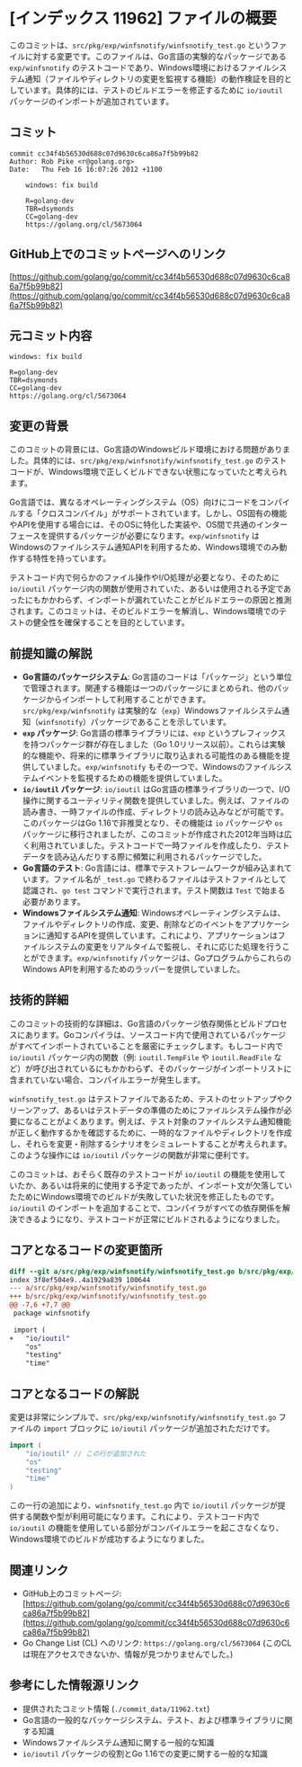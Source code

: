 # [インデックス 11962] ファイルの概要

このコミットは、`src/pkg/exp/winfsnotify/winfsnotify_test.go` というファイルに対する変更です。このファイルは、Go言語の実験的なパッケージである `exp/winfsnotify` のテストコードであり、Windows環境におけるファイルシステム通知（ファイルやディレクトリの変更を監視する機能）の動作検証を目的としています。具体的には、テストのビルドエラーを修正するために `io/ioutil` パッケージのインポートが追加されています。

## コミット

```
commit cc34f4b56530d688c07d9630c6ca86a7f5b99b82
Author: Rob Pike <r@golang.org>
Date:   Thu Feb 16 16:07:26 2012 +1100

    windows: fix build
    
    R=golang-dev
    TBR=dsymonds
    CC=golang-dev
    https://golang.org/cl/5673064
```

## GitHub上でのコミットページへのリンク

[https://github.com/golang/go/commit/cc34f4b56530d688c07d9630c6ca86a7f5b99b82](https://github.com/golang/go/commit/cc34f4b56530d688c07d9630c6ca86a7f5b99b82)

## 元コミット内容

```
windows: fix build
    
R=golang-dev
TBR=dsymonds
CC=golang-dev
https://golang.org/cl/5673064
```

## 変更の背景

このコミットの背景には、Go言語のWindowsビルド環境における問題がありました。具体的には、`src/pkg/exp/winfsnotify/winfsnotify_test.go` のテストコードが、Windows環境で正しくビルドできない状態になっていたと考えられます。

Go言語では、異なるオペレーティングシステム（OS）向けにコードをコンパイルする「クロスコンパイル」がサポートされています。しかし、OS固有の機能やAPIを使用する場合には、そのOSに特化した実装や、OS間で共通のインターフェースを提供するパッケージが必要になります。`exp/winfsnotify` はWindowsのファイルシステム通知APIを利用するため、Windows環境でのみ動作する特性を持っています。

テストコード内で何らかのファイル操作やI/O処理が必要となり、そのために `io/ioutil` パッケージ内の関数が使用されていた、あるいは使用される予定であったにもかかわらず、インポートが漏れていたことがビルドエラーの原因と推測されます。このコミットは、そのビルドエラーを解消し、Windows環境でのテストの健全性を確保することを目的としています。

## 前提知識の解説

*   **Go言語のパッケージシステム**: Go言語のコードは「パッケージ」という単位で管理されます。関連する機能は一つのパッケージにまとめられ、他のパッケージからインポートして利用することができます。`src/pkg/exp/winfsnotify` は実験的な（`exp`）Windowsファイルシステム通知（`winfsnotify`）パッケージであることを示しています。
*   **`exp` パッケージ**: Go言語の標準ライブラリには、`exp` というプレフィックスを持つパッケージ群が存在しました（Go 1.0リリース以前）。これらは実験的な機能や、将来的に標準ライブラリに取り込まれる可能性のある機能を提供していました。`exp/winfsnotify` もその一つで、Windowsのファイルシステムイベントを監視するための機能を提供していました。
*   **`io/ioutil` パッケージ**: `io/ioutil` はGo言語の標準ライブラリの一つで、I/O操作に関するユーティリティ関数を提供していました。例えば、ファイルの読み書き、一時ファイルの作成、ディレクトリの読み込みなどが可能です。このパッケージはGo 1.16で非推奨となり、その機能は `io` パッケージや `os` パッケージに移行されましたが、このコミットが作成された2012年当時は広く利用されていました。テストコードで一時ファイルを作成したり、テストデータを読み込んだりする際に頻繁に利用されるパッケージでした。
*   **Go言語のテスト**: Go言語には、標準でテストフレームワークが組み込まれています。ファイル名が `_test.go` で終わるファイルはテストファイルとして認識され、`go test` コマンドで実行されます。テスト関数は `Test` で始まる必要があります。
*   **Windowsファイルシステム通知**: Windowsオペレーティングシステムは、ファイルやディレクトリの作成、変更、削除などのイベントをアプリケーションに通知するAPIを提供しています。これにより、アプリケーションはファイルシステムの変更をリアルタイムで監視し、それに応じた処理を行うことができます。`exp/winfsnotify` パッケージは、GoプログラムからこれらのWindows APIを利用するためのラッパーを提供していました。

## 技術的詳細

このコミットの技術的な詳細は、Go言語のパッケージ依存関係とビルドプロセスにあります。Goコンパイラは、ソースコード内で使用されているパッケージがすべてインポートされていることを厳密にチェックします。もしコード内で `io/ioutil` パッケージ内の関数（例: `ioutil.TempFile` や `ioutil.ReadFile` など）が呼び出されているにもかかわらず、そのパッケージがインポートリストに含まれていない場合、コンパイルエラーが発生します。

`winfsnotify_test.go` はテストファイルであるため、テストのセットアップやクリーンアップ、あるいはテストデータの準備のためにファイルシステム操作が必要になることがよくあります。例えば、テスト対象のファイルシステム通知機能が正しく動作するかを確認するために、一時的なファイルやディレクトリを作成し、それらを変更・削除するシナリオをシミュレートすることが考えられます。このような操作には `io/ioutil` パッケージの関数が非常に便利です。

このコミットは、おそらく既存のテストコードが `io/ioutil` の機能を使用していたか、あるいは将来的に使用する予定であったが、インポート文が欠落していたためにWindows環境でのビルドが失敗していた状況を修正したものです。`io/ioutil` のインポートを追加することで、コンパイラがすべての依存関係を解決できるようになり、テストコードが正常にビルドされるようになりました。

## コアとなるコードの変更箇所

```diff
diff --git a/src/pkg/exp/winfsnotify/winfsnotify_test.go b/src/pkg/exp/winfsnotify/winfsnotify_test.go
index 3f8ef504e9..4a1929a839 100644
--- a/src/pkg/exp/winfsnotify/winfsnotify_test.go
+++ b/src/pkg/exp/winfsnotify/winfsnotify_test.go
@@ -7,6 +7,7 @@
 package winfsnotify
 
 import (
+	"io/ioutil"
 	"os"
 	"testing"
 	"time"
```

## コアとなるコードの解説

変更は非常にシンプルで、`src/pkg/exp/winfsnotify/winfsnotify_test.go` ファイルの `import` ブロックに `io/ioutil` パッケージが追加されただけです。

```go
import (
	"io/ioutil" // この行が追加された
	"os"
	"testing"
	"time"
)
```

この一行の追加により、`winfsnotify_test.go` 内で `io/ioutil` パッケージが提供する関数や型が利用可能になります。これにより、テストコード内で `io/ioutil` の機能を使用している部分がコンパイルエラーを起こさなくなり、Windows環境でのビルドが成功するようになりました。

## 関連リンク

*   GitHub上のコミットページ: [https://github.com/golang/go/commit/cc34f4b56530d688c07d9630c6ca86a7f5b99b82](https://github.com/golang/go/commit/cc34f4b56530d688c07d9630c6ca86a7f5b99b82)
*   Go Change List (CL) へのリンク: `https://golang.org/cl/5673064` (このCLは現在アクセスできないか、情報が見つかりませんでした。)

## 参考にした情報源リンク

*   提供されたコミット情報 (`./commit_data/11962.txt`)
*   Go言語の一般的なパッケージシステム、テスト、および標準ライブラリに関する知識
*   Windowsファイルシステム通知に関する一般的な知識
*   `io/ioutil` パッケージの役割とGo 1.16での変更に関する一般的な知識

